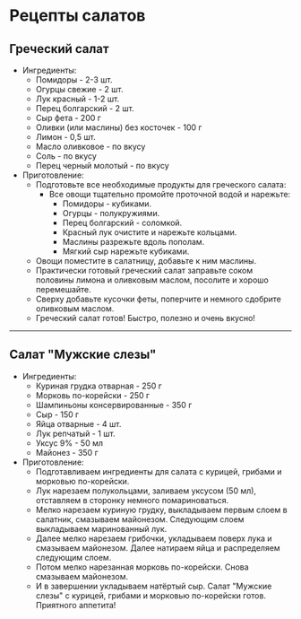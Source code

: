 # Рецепты салатов

## Греческий салат
- Ингредиенты:
  - Помидоры - 2-3 шт.
  - Огурцы свежие - 2 шт.
  - Лук красный - 1-2 шт.
  - Перец болгарский - 2 шт.
  - Сыр фета - 200 г
  - Оливки (или маслины) без косточек - 100 г
  - Лимон - 0,5 шт.
  - Масло оливковое - по вкусу
  - Соль - по вкусу
  - Перец черный молотый - по вкусу
- Приготовление:
  - Подготовьте все необходимые продукты для греческого салата:
    - Все овощи тщательно промойте проточной водой и нарежьте:
      -  Помидоры - кубиками.
      -  Огурцы - полукружиями.
      -  Перец болгарский - соломкой.
      -  Красный лук очистите и нарежьте кольцами.
      -  Маслины разрежьте вдоль пополам.
      -  Мягкий сыр нарежьте кубиками.
  - Овощи поместите в салатницу, добавьте к ним маслины.
  - Практически готовый греческий салат заправьте соком половины лимона и оливковым маслом, посолите и хорошо перемешайте.
  - Сверху добавьте кусочки феты, поперчите и немного сдобрите оливковым маслом.
  - Греческий салат готов! Быстро, полезно и очень вкусно!

---
## Салат "Мужские слезы"
- Ингредиенты:
  - Куриная грудка отварная - 250 г
  - Морковь по-корейски - 250 г
  - Шампиньоны консервированные - 350 г
  - Сыр - 150 г
  - Яйца отварные - 4 шт.
  - Лук репчатый - 1 шт.
  - Уксус 9% - 50 мл
  - Майонез - 350 г
- Приготовление:
  - Подготавливаем ингредиенты для салата с курицей, грибами и морковью по-корейски.
  - Лук нарезаем полукольцами, заливаем уксусом (50 мл), отставляем в сторонку немного помариноваться.
  - Мелко нарезаем куриную грудку, выкладываем первым слоем в салатник, смазываем майонезом. Следующим слоем выкладываем маринованный лук.
  - Далее мелко нарезаем грибочки, укладываем поверх лука и смазываем майонезом. Далее натираем яйца и распределяем следующим слоем.
  - Потом мелко нарезанная морковь по-корейски. Снова смазываем майонезом.
  - И в завершении укладываем натёртый сыр. Салат "Мужские слезы" с курицей, грибами и морковью по-корейски готов. Приятного аппетита!
